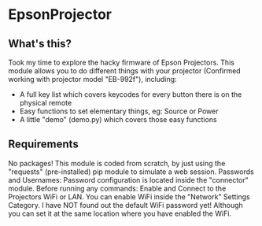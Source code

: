 # EpsonProjector

## What's this?
Took my time to explore the hacky firmware of Epson Projectors.
This module allows you to do different things with your projector (Confirmed working with projector model "EB-992f"), including:
- A full key list which covers keycodes for every button there is on the physical remote
- Easy functions to set elementary things, eg: Source or Power
- A little "demo" (demo.py) which covers those easy functions

## Requirements
No packages! This module is coded from scratch, by just using the "requests" (pre-installed) pip module to simulate a web session.
Passwords and Usernames: Password configuration is located inside the "connector" module.
Before running any commands: Enable and Connect to the Projectors WiFi or LAN.
  You can enable WiFi inside the "Network" Settings Category.
  I have NOT found out the default WiFi password yet! Although you can set it at the same location where you have enabled the WiFi.
